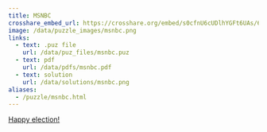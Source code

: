 ```yaml
---
title: MSNBC
crosshare_embed_url: https://crosshare.org/embed/s0cfnU6cUDlhYGFt6UAs/6GZEUgttSaMcNGI8CIiXptC8S1E3
image: /data/puzzle_images/msnbc.png
links:
  - text: .puz file
    url: /data/puz_files/msnbc.puz
  - text: pdf
    url: /data/pdfs/msnbc.pdf
  - text: solution
    url: /data/solutions/msnbc.png
aliases:
  - /puzzle/msnbc.html
---
```


[Happy election!](https://twitter.com/JacobRubashkin/status/1324583130519535616?s=20)
